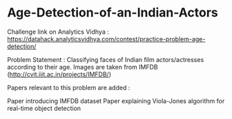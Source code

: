 # Age-Detection-of-an-Indian-Actors

Challenge link on Analytics Vidhya : https://datahack.analyticsvidhya.com/contest/practice-problem-age-detection/

Problem Statement : Classifying faces of Indian film actors/actresses according to their age. Images are taken from IMFDB (http://cvit.iiit.ac.in/projects/IMFDB/)

Papers relevant to this problem are added :

Paper introducing IMFDB dataset
Paper explaining Viola-Jones algorithm for real-time object detection
